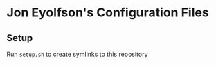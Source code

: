 # Jon Eyolfson's Configuration Files

## Setup

Run `setup.sh` to create symlinks to this repository
